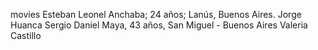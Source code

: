 movies
Esteban Leonel Anchaba; 24 años; Lanús, Buenos Aires.
Jorge Huanca
Sergio Daniel Maya, 43 años, San Miguel - Buenos Aires
Valeria Castillo